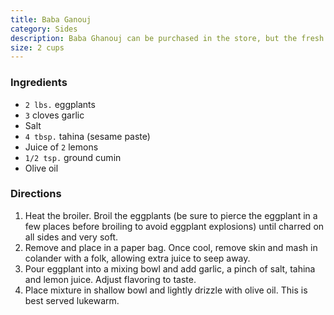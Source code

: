 ```yaml
---
title: Baba Ganouj
category: Sides
description: Baba Ghanouj can be purchased in the store, but the fresh version is much tastier.
size: 2 cups
---
```


### Ingredients

* `2 lbs.` eggplants
* `3` cloves garlic
* Salt
* `4 tbsp.` tahina (sesame paste)
* Juice of `2` lemons
* `1/2 tsp.` ground cumin
* Olive oil

### Directions

1. Heat the broiler. Broil the eggplants (be sure to pierce the eggplant in a few places before broiling to avoid eggplant explosions) until charred on all sides and very soft. 
2. Remove and place in a paper bag. Once cool, remove skin and mash in colander with a folk, allowing extra juice to seep away. 
3. Pour eggplant into a mixing bowl and add garlic, a pinch of salt, tahina and lemon juice. Adjust flavoring to taste.
4. Place mixture in shallow bowl and lightly drizzle with olive oil. This is best served lukewarm.
